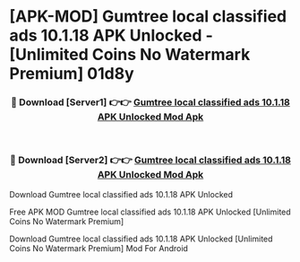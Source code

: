 # [APK-MOD] Gumtree  local classified ads 10.1.18 APK Unlocked - [Unlimited Coins No Watermark Premium] 01d8y



<div align="center">
<h3>🔴 Download [Server1] 👉👉 <a href="https://momento.my/?title=Gumtree__local_classified_ads_10.1.18_APK_Unlocked">Gumtree  local classified ads 10.1.18 APK Unlocked Mod Apk</a></h3><br>

<h3>🔴 Download [Server2] 👉👉 <a href="https://momento.my/?title=Gumtree__local_classified_ads_10.1.18_APK_Unlocked">Gumtree  local classified ads 10.1.18 APK Unlocked Mod Apk</a></h3>
</div>



Download Gumtree  local classified ads 10.1.18 APK Unlocked 

Free APK MOD Gumtree  local classified ads 10.1.18 APK Unlocked [Unlimited Coins No Watermark Premium]

Download Gumtree  local classified ads 10.1.18 APK Unlocked [Unlimited Coins No Watermark Premium] Mod For Android
